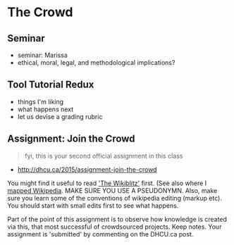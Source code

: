 # The Crowd

## Seminar
+ seminar: Marissa
+ ethical, moral, legal, and methodological implications?

## Tool Tutorial Redux
+ things I'm liking
+ what happens next
+ let us devise a grading rubric

## Assignment: Join the Crowd

> fyi, this is your second official assignment in this class

+ http://dhcu.ca/2015/assignment-join-the-crowd

You might find it useful to read ['The Wikiblitz'](http://quod.lib.umich.edu/d/dh/12230987.0001.001/1:5/--writing-history-in-the-digital-age?g=dculture;rgn=div1;view=fulltext;xc=1) first.
(See also where I [mapped Wikipedia](http://intarch.ac.uk/journal/issue39/1/toc.html). MAKE SURE YOU USE A PSEUDONYMN. Also, make sure you learn some of the conventions of wikipedia editing (markup etc). You should start with small edits first to see what happens.

Part of the point of this assignment is to observe how knowledge is created via this, that most successful of crowdsourced projects. Keep notes. Your assignment is 'submitted' by commenting on the DHCU.ca post.

